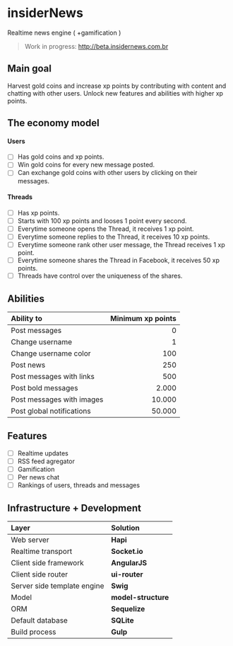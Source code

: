insiderNews
===========

Realtime news engine ( +gamification )

 > Work in progress: http://beta.insidernews.com.br

## Main goal
Harvest gold coins and increase xp points by contributing with content and chatting with other users. Unlock new features and abilities with higher xp points.

## The economy model

#### Users
 - [ ] Has gold coins and xp points.
 - [ ] Win gold coins for every new message posted.
 - [ ] Can exchange gold coins with other users by clicking on their messages.

#### Threads
 - [ ] Has xp points.
 - [ ] Starts with 100 xp points and looses 1 point every second.
 - [ ] Everytime someone opens the Thread, it receives 1 xp point.
 - [ ] Everytime someone replies to the Thread, it receives 10 xp points.
 - [ ] Everytime someone rank other user message, the Thread receives 1 xp point.
 - [ ] Everytime someone shares the Thread in Facebook, it receives 50 xp points.
 - [ ] Threads have control over the uniqueness of the shares.

## Abilities

Ability to                 | Minimum xp points
:------------------------- | ----------------:
Post messages              | 0
Change username            | 1
Change username color      | 100
Post news                  | 250
Post messages with links   | 500
Post bold messages         | 2.000
Post messages with images  | 10.000
Post global notifications  | 50.000


## Features
 - [ ] Realtime updates
 - [ ] RSS feed agregator
 - [ ] Gamification
 - [ ] Per news chat
 - [ ] Rankings of users, threads and messages

## Infrastructure + Development

Layer                        | Solution
:--------------------------- | :------------------
Web server                   | **Hapi**
Realtime transport           | **Socket.io**
Client side framework        | **AngularJS**
Client side router           | **ui-router**
Server side template engine  | **Swig**
Model                        | **model-structure**
ORM                          | **Sequelize**
Default database             | **SQLite**
Build process                | **Gulp**
